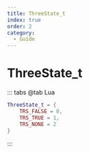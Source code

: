```yaml
---
title: ThreeState_t
index: true
order: 2
category:
  - Guide
---
```


# ThreeState_t
::: tabs
@tab Lua
```lua
ThreeState_t = {
    TRS_FALSE = 0,
    TRS_TRUE = 1,
    TRS_NONE = 2
}
```
:::